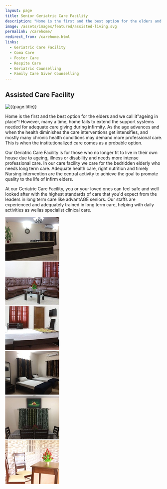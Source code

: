 ```yaml
---
layout: page
title: Senior Geriatric Care Facility
description: "Home is the first and the best option for the elders and we call it 'ageing in place'! However, many as time, home fails to extend the support systems needed for adequate care giving during infirmity. Advantage Seniors is known for elder care services in bangalore. Contact us for home care or care homes."
image: /assets/images/featured/assisted-living.svg
permalink: /carehome/
redirect_from: /carehome.html
links:
  - Geriatric Care Facility
  - Coma Care
  - Foster Care
  - Respite Care
  - Geriatric Counselling
  - Family Care Giver Counselling
---
```


<h2>Assisted Care Facility</h2>

![{{page.title}}]({{page.image}})

<p>
  Home is the first and the best option for the elders and we call it"ageing in
  place"! However, many a time, home fails to extend the support systems needed
  for adequate care giving during infirmity. As the age advances and when the
  health diminishes the care interventions get intensifies, and mostly many
  chronic health conditions may demand more professional care. This is when the
  institutionalized care comes as a probable option.
</p>

<p>
  Our Geriatric Care Facility is for those who no longer fit to live in their
  own house due to ageing, illness or disability and needs more intense
  professional care. In our care facility we care for the bedridden elderly who
  needs long term care. Adequate health care, right nutrition and timely Nursing
  intervention are the central activity to achieve the goal to promote quality
  to the life of infirm elders.
</p>

<p>
  At our Geriatric Care Facility, you or your loved ones can feel safe and well
  looked after with the highest standards of care that you'd expect from the
  leaders in long term care like advantAGE seniors. Our staffs are experienced
  and adequately trained in long term care, helping with daily activities as
  wellas specialist clinical care.
</p>

<div class="row">
  <div class="col-md-4 mb-4 mb-md-5">
    <a href="/gallery/"
      ><img src="/images/gallery/care_home/thumb/1.jpg" alt="{{site.alt}}"
    /></a>
  </div>

  <div class="col-md-4 mb-4 mb-md-5">
    <a href="/gallery/"
      ><img src="/images/gallery/care_home/thumb/2.jpg" alt="{{site.alt}}"
    /></a>
  </div>

  <div class="col-md-4 mb-4 mb-md-5">
    <a href="/gallery/"
      ><img src="/images/gallery/care_home/thumb/3.jpg" alt="{{site.alt}}"
    /></a>
  </div>

  <div class="col-md-4 mb-4 mb-md-5">
    <a href="/gallery/"
      ><img src="/images/gallery/care_home/thumb/4.jpg" alt="{{site.alt}}"
    /></a>
  </div>

  <div class="col-md-4 mb-4 mb-md-5">
    <a href="/gallery/"
      ><img src="/images/gallery/care_home/thumb/5.jpg" alt="{{site.alt}}"
    /></a>
  </div>

  <div class="col-md-4 mb-4 mb-md-5">
    <a href="/gallery/"
      ><img src="/images/gallery/care_home/thumb/6.jpg" alt="{{site.alt}}"
    /></a>
  </div>
</div>
